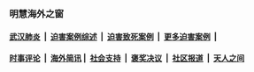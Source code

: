 
### 明慧海外之窗

####  [武汉肺炎](indexes/365.md?t=03291101) &nbsp;|&nbsp;  [迫害案例综述](indexes/328.md?t=03291101) &nbsp;|&nbsp; [迫害致死案例](indexes/277.md?t=03291101)  &nbsp;|&nbsp; [更多迫害案例](indexes/81.md?t=03291101)  &nbsp;|&nbsp; 
####  [时事评论](indexes/19.md?t=03291101) &nbsp;|&nbsp; [海外简讯](indexes/245.md?t=03291101)&nbsp;|&nbsp;  [社会支持](indexes/140.md?t=03291101) &nbsp;|&nbsp; [褒奖决议](indexes/282.md?t=03291101) &nbsp;|&nbsp; [社区报道](indexes/91.md?t=03291101)  &nbsp;|&nbsp; [天人之间](indexes/78.md?t=03291101) 


